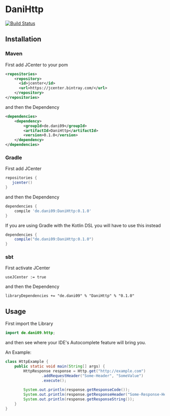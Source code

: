 # DaniHttp
[![Build Status](https://travis-ci.org/dani909/DaniHttp.svg?branch=master)](https://travis-ci.org/dani909/DaniHttp)

## Installation

### Maven
First add JCenter to your pom

```xml
<repositories>
    <repository>
      <id>jcenter</id>
      <url>https://jcenter.bintray.com/</url>
    </repository>
</repositories>
```

and then the Dependency

```xml
<dependencies>
    <dependency>
        <groupId>de.dani09</groupId>
        <artifactId>DaniHttp</artifactId>
        <version>0.1.0</version>
    </dependency>
</dependencies>
```

### Gradle

First add JCenter

```groovy
repositories {  
   jcenter()  
}
```

and then the Dependency

```groovy
dependencies {
    compile 'de.dani09:DaniHttp:0.1.0'
}
```

If you are using Gradle with the Kotlin DSL you will have to use this instead

```groovy
dependencies {
    compile("de.dani09:DaniHttp:0.1.0")
}
```

### sbt

First activate JCenter
```sbtshell
useJCenter := true
```

and then the Dependency

```sbtshell
libraryDependencies += "de.dani09" % "DaniHttp" % "0.1.0"
```

## Usage
First import the Library

```java
import de.dani09.http;
```

and then see where your IDE's Autocomplete feature will bring you.

An Example:

```java
class HttpExample {
    public static void main(String[] args) {
        HttpResponse response = Http.get("http://example.com")
                .addRequestHeader("Some-Header", "SomeValue")
                .execute();
        
        System.out.println(response.getResponseCode());
        System.out.println(response.getResponseHeader("Some-Response-Header"));
        System.out.println(response.getResponseString());
    }
}
```
